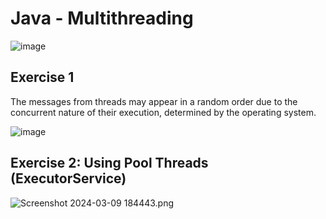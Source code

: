 # Java - Multithreading
![image](https://github.com/m-mourouh/java-threads/assets/60442896/7235915b-537b-49d4-abc6-f24e0cea7579)

## Exercise 1

The messages from threads may appear in a random order due to the concurrent nature of their execution, determined by the operating system.

![image](https://github.com/m-mourouh/java-threads/assets/60442896/d4bf54b5-6bdc-44f5-a836-ad6f8778c369)

## Exercise 2: Using Pool Threads (ExecutorService)

![Screenshot 2024-03-09 184443.png](..%2F..%2F..%2F..%2F..%2F..%2F..%2FScreenshot%202024-03-09%20184443.png)